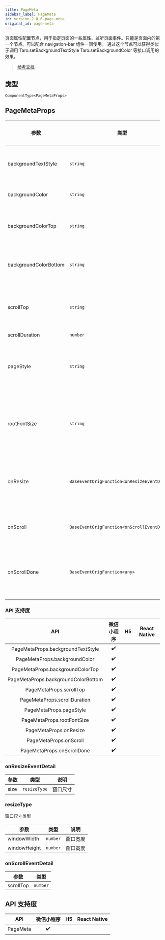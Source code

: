 ```yaml
---
title: PageMeta
sidebar_label: PageMeta
id: version-2.0.6-page-meta
original_id: page-meta
---
```


页面属性配置节点，用于指定页面的一些属性、监听页面事件。只能是页面内的第一个节点。可以配合 navigation-bar 组件一同使用。
通过这个节点可以获得类似于调用 Taro.setBackgroundTextStyle Taro.setBackgroundColor 等接口调用的效果。

> [参考文档](https://developers.weixin.qq.com/miniprogram/dev/component/page-meta.html)

## 类型

```tsx
ComponentType<PageMetaProps>
```

## PageMetaProps

| 参数 | 类型 | 默认值 | 必填 | 说明 |
| --- | --- | :---: | :---: | --- |
| backgroundTextStyle | `string` |  | 否 | 下拉背景字体、loading 图的样式，仅支持 dark 和 light |
| backgroundColor | `string` |  | 否 | 窗口的背景色，必须为十六进制颜色值 |
| backgroundColorTop | `string` |  | 否 | 顶部窗口的背景色，必须为十六进制颜色值，仅 iOS 支持 |
| backgroundColorBottom | `string` |  | 否 | 底部窗口的背景色，必须为十六进制颜色值，仅 iOS 支持 |
| scrollTop | `string` | `""` | 否 | 滚动位置，可以使用 px 或者 rpx 为单位，在被设置时，页面会滚动到对应位置 |
| scrollDuration | `number` | `300` | 否 | 滚动动画时长 |
| pageStyle | `string` | `""` | 否 | 页面根节点样式，页面根节点是所有页面节点的祖先节点，相当于 HTML 中的 body 节点 |
| rootFontSize | `string` | `""` | 否 | 页面的根字体大小，页面中的所有 rem 单位，将使用这个字体大小作为参考值，即 1rem 等于这个字体大小 |
| onResize | `BaseEventOrigFunction<onResizeEventDetail>` |  | 否 | 页面尺寸变化时会触发 resize 事件，event.detail = { size: { windowWidth, windowHeight } } |
| onScroll | `BaseEventOrigFunction<onScrollEventDetail>` |  | 否 | 页面滚动时会触发 scroll 事件，event.detail = { scrollTop } |
| onScrollDone | `BaseEventOrigFunction<any>` |  | 否 | 如果通过改变 scroll-top 属性来使页面滚动，页面滚动结束后会触发 scrolldone 事件 |

### API 支持度

| API | 微信小程序 | H5 | React Native |
| :---: | :---: | :---: | :---: |
| PageMetaProps.backgroundTextStyle | ✔️ |  |  |
| PageMetaProps.backgroundColor | ✔️ |  |  |
| PageMetaProps.backgroundColorTop | ✔️ |  |  |
| PageMetaProps.backgroundColorBottom | ✔️ |  |  |
| PageMetaProps.scrollTop | ✔️ |  |  |
| PageMetaProps.scrollDuration | ✔️ |  |  |
| PageMetaProps.pageStyle | ✔️ |  |  |
| PageMetaProps.rootFontSize | ✔️ |  |  |
| PageMetaProps.onResize | ✔️ |  |  |
| PageMetaProps.onScroll | ✔️ |  |  |
| PageMetaProps.onScrollDone | ✔️ |  |  |

### onResizeEventDetail

| 参数 | 类型 | 说明 |
| --- | --- | --- |
| size | `resizeType` | 窗口尺寸 |

### resizeType

窗口尺寸类型

| 参数 | 类型 | 说明 |
| --- | --- | --- |
| windowWidth | `number` | 窗口宽度 |
| windowHeight | `number` | 窗口高度 |

### onScrollEventDetail

| 参数 | 类型 |
| --- | --- |
| scrollTop | `number` |

## API 支持度

| API | 微信小程序 | H5 | React Native |
| :---: | :---: | :---: | :---: |
| PageMeta | ✔️ |  |  |
